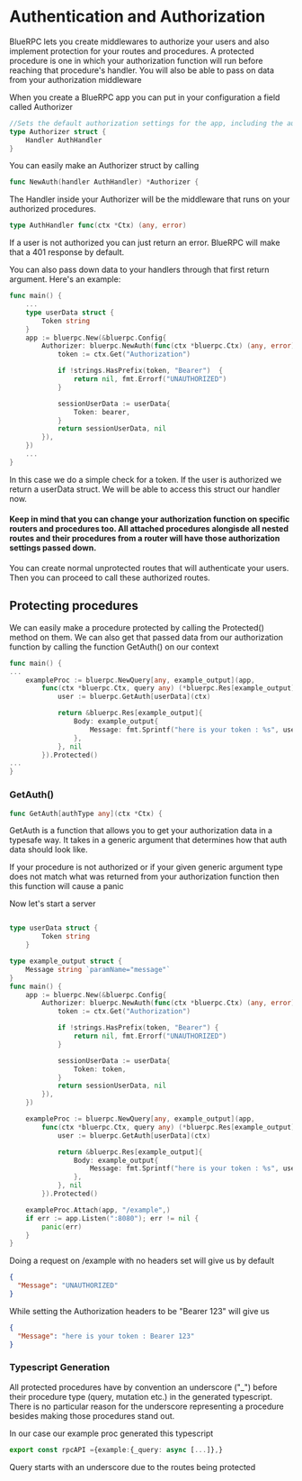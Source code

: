 # Authentication and Authorization

BlueRPC lets you create middlewares to authorize your users and also implement protection for your routes and procedures. A protected procedure is one in which your authorization function will run before reaching that procedure's handler. You will also be able to pass on data from your authorization middleware

When you create a BlueRPC app you can put in your configuration a field called Authorizer

```go
//Sets the default authorization settings for the app, including the authorization middleware.
type Authorizer struct {
	Handler AuthHandler
}
```

You can easily make an Authorizer struct by calling

```go
func NewAuth(handler AuthHandler) *Authorizer {
```

The Handler inside your Authorizer will be the middleware that runs on your authorized procedures.

```go
type AuthHandler func(ctx *Ctx) (any, error)
```

If a user is not authorized you can just return an error. BlueRPC will make that a 401 response by default.

You can also pass down data to your handlers through that first return argument. Here's an example:

```go
func main() {
	...
	type userData struct {
		Token string
	}
	app := bluerpc.New(&bluerpc.Config{
		Authorizer: bluerpc.NewAuth(func(ctx *bluerpc.Ctx) (any, error) {
			token := ctx.Get("Authorization")

			if !strings.HasPrefix(token, "Bearer")  {
				return nil, fmt.Errorf("UNAUTHORIZED")
			}

			sessionUserData := userData{
				Token: bearer,
			}
			return sessionUserData, nil
		}),
	})
	...
}
```

In this case we do a simple check for a token. If the user is authorized we return a userData struct. We will be able to access this struct our handler now.

#### Keep in mind that you can change your authorization function on specific routers and procedures too. All attached procedures alongisde all nested routes and their procedures from a router will have those authorization settings passed down.

You can create normal unprotected routes that will authenticate your users. Then you can proceed to call these authorized routes.
## Protecting procedures

We can easily make a procedure protected by calling the Protected() method on them. We can also get that passed data from our authorization function by calling the function GetAuth() on our context

```go
func main() {
...
	exampleProc := bluerpc.NewQuery[any, example_output](app,
		func(ctx *bluerpc.Ctx, query any) (*bluerpc.Res[example_output], error) {
			user := bluerpc.GetAuth[userData](ctx)

			return &bluerpc.Res[example_output]{
				Body: example_output{
					Message: fmt.Sprintf("here is your token : %s", user.Token),
				},
			}, nil
		}).Protected()
...
}
```

### GetAuth()
```go
func GetAuth[authType any](ctx *Ctx) {
```
GetAuth is a function that allows you to get your authorization data in a typesafe way. It takes in a generic argument that determines how that auth data should look like. 

<important>
If your procedure is not authorized or if your given generic argument type does not match what was returned from your authorization function then this function will cause a panic
</important>



Now let's start a server
```go

type userData struct {
		Token string
	}

type example_output struct {
	Message string `paramName="message"`
}
func main() {
	app := bluerpc.New(&bluerpc.Config{
		Authorizer: bluerpc.NewAuth(func(ctx *bluerpc.Ctx) (any, error) {
			token := ctx.Get("Authorization")

			if !strings.HasPrefix(token, "Bearer") {
				return nil, fmt.Errorf("UNAUTHORIZED")
			}

			sessionUserData := userData{
				Token: token,
			}
			return sessionUserData, nil
		}),
	})

	exampleProc := bluerpc.NewQuery[any, example_output](app,
		func(ctx *bluerpc.Ctx, query any) (*bluerpc.Res[example_output], error) {
			user := bluerpc.GetAuth[userData](ctx)

			return &bluerpc.Res[example_output]{
				Body: example_output{
					Message: fmt.Sprintf("here is your token : %s", user.Token),
				},
			}, nil
		}).Protected()

	exampleProc.Attach(app, "/example",)
	if err := app.Listen(":8080"); err != nil {
		panic(err)
	}
}
```
Doing a request on /example with no headers set will give us by default
```json
{
  "Message": "UNAUTHORIZED"
}
```
While setting the Authorization headers to be "Bearer 123" will give us 
```json
{
  "Message": "here is your token : Bearer 123"
}
```
### Typescript Generation
All protected procedures have by convention an underscore ("_") before their procedure type (query, mutation etc.) in the generated typescript. There is no particular reason for the underscore representing a procedure besides making those procedures stand out.

In our case our example proc generated this typescript
```ts
export const rpcAPI ={example:{_query: async [...]},}
```
Query starts with an underscore due to the routes being protected
